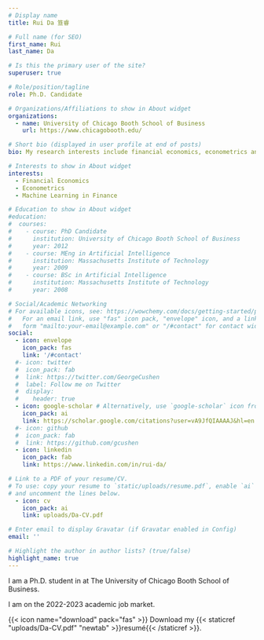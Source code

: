 ```yaml
---
# Display name
title: Rui Da 笪睿

# Full name (for SEO)
first_name: Rui
last_name: Da

# Is this the primary user of the site?
superuser: true

# Role/position/tagline
role: Ph.D. Candidate

# Organizations/Affiliations to show in About widget
organizations:
  - name: University of Chicago Booth School of Business
    url: https://www.chicagobooth.edu/

# Short bio (displayed in user profile at end of posts)
bio: My research interests include financial economics, econometrics and machine learning in finance.

# Interests to show in About widget
interests:
  - Financial Economics 
  - Econometrics 
  - Machine Learning in Finance

# Education to show in About widget
#education:
#  courses:
#    - course: PhD Candidate
#      institution: University of Chicago Booth School of Business
#      year: 2012
#    - course: MEng in Artificial Intelligence
#      institution: Massachusetts Institute of Technology
#      year: 2009
#    - course: BSc in Artificial Intelligence
#      institution: Massachusetts Institute of Technology
#      year: 2008

# Social/Academic Networking
# For available icons, see: https://wowchemy.com/docs/getting-started/page-builder/#icons
#   For an email link, use "fas" icon pack, "envelope" icon, and a link in the
#   form "mailto:your-email@example.com" or "/#contact" for contact widget.
social:
  - icon: envelope
    icon_pack: fas
    link: '/#contact'
  #- icon: twitter
  #  icon_pack: fab
  #  link: https://twitter.com/GeorgeCushen
  #  label: Follow me on Twitter
  #  display:
  #    header: true
  - icon: google-scholar # Alternatively, use `google-scholar` icon from `ai` icon pack
    icon_pack: ai
    link: https://scholar.google.com/citations?user=vA9JfQIAAAAJ&hl=en
  #- icon: github
  #  icon_pack: fab
  #  link: https://github.com/gcushen
  - icon: linkedin
    icon_pack: fab
    link: https://www.linkedin.com/in/rui-da/

# Link to a PDF of your resume/CV.
# To use: copy your resume to `static/uploads/resume.pdf`, enable `ai` icons in `params.yaml`,
# and uncomment the lines below.
  - icon: cv
    icon_pack: ai
    link: uploads/Da-CV.pdf

# Enter email to display Gravatar (if Gravatar enabled in Config)
email: ''

# Highlight the author in author lists? (true/false)
highlight_name: true
---
```


I am a Ph.D. student in at The University of Chicago Booth School of Business.

I am on the 2022-2023 academic job market.

{{< icon name="download" pack="fas" >}} Download my {{< staticref "uploads/Da-CV.pdf" "newtab" >}}resumé{{< /staticref >}}.
